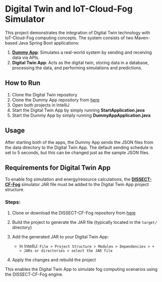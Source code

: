 # Digital Twin and IoT-Cloud-Fog Simulator

This project demonstrates the integration of Digital Twin technology with IoT-Cloud-Fog computing concepts. The system consists of two Maven-based Java Spring Boot applications:

1. **[Dummy App](https://github.com/spR1tee/dummy-app)**: Simulates a real-world system by sending and receiving data via APIs.
2. **Digital Twin App**: Acts as the digital twin, storing data in a database, processing the data, and performing simulations and predictions.

## How to Run

1. Clone the Digital Twin repository
2. Clone the Dummy App repository from [here](https://github.com/spR1tee/dummy-app)
3. Open both projects in IntelliJ
4. Start the Digital Twin App by simply running **StartApplication.java**
5. Start the Dummy App by simply running **DummyAppApplication.java**

## Usage

After starting both of the apps, the Dummy App sends the JSON files from the data directory to the Digital Twin App.
The default sending schedule is set to 5 seconds, but this can be changed just as the sample JSON files.

## Requirements for Digital Twin App

To enable fog simulation and energy/resource calculations, the **[DISSECT-CF-Fog](https://github.com/sed-inf-u-szeged/DISSECT-CF-Fog)** simulator JAR file must be added to the Digital Twin App project structure.

### Steps:

1. Clone or download the DISSECT-CF-Fog repository from [here](https://github.com/sed-inf-u-szeged/DISSECT-CF-Fog)
2. Build the project to generate the JAR file (typically located in the `target/` directory)
3. Add the generated JAR to your Digital Twin App:

   * In IntelliJ:
     `File > Project Structure > Modules > Dependencies > + > JARs or directories > select the JAR file`
4. Apply the changes and rebuild the project

This enables the Digital Twin App to simulate fog computing scenarios using the DISSECT-CF-Fog engine.
